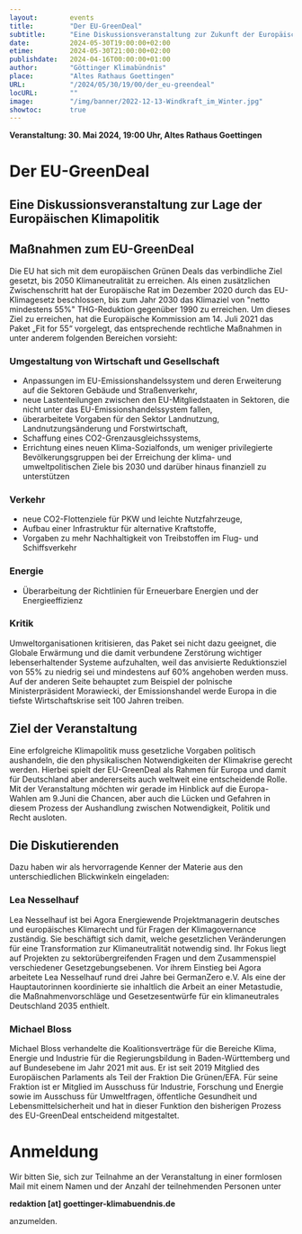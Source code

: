 ```yaml
---
layout:        events
title:         "Der EU-GreenDeal"
subtitle:      "Eine Diskussionsveranstaltung zur Zukunft der Europäischen Klimapolitik"
date:          2024-05-30T19:00:00+02:00
etime:         2024-05-30T21:00:00+02:00
publishdate:   2024-04-16T00:00:00+01:00
author:        "Göttinger Klimabündnis"
place:         "Altes Rathaus Goettingen"
URL:           "/2024/05/30/19/00/der_eu-greendeal"
locURL:        ""
image:         "/img/banner/2022-12-13-Windkraft_im_Winter.jpg"
showtoc:       true
---
```


**Veranstaltung: 30. Mai 2024, 19:00 Uhr, Altes Rathaus Goettingen**

Der EU-GreenDeal
===========

Eine Diskussionsveranstaltung zur Lage der Europäischen Klimapolitik
-----------

## Maßnahmen zum EU-GreenDeal
Die EU hat sich mit dem europäischen Grünen Deals das verbindliche Ziel gesetzt, bis 2050 Klimaneutralität zu erreichen. Als einen zusätzlichen Zwischenschritt hat der Europäische Rat im Dezember 2020 durch das EU-Klimagesetz beschlossen, bis zum Jahr 2030 das Klimaziel von "netto mindestens 55%" THG-Reduktion gegenüber 1990 zu erreichen. Um dieses Ziel zu erreichen, hat die Europäische Kommission am 14. Juli 2021 das Paket „Fit for 55“ vorgelegt, das entsprechende rechtliche Maßnahmen in unter anderem folgenden Bereichen vorsieht: 
### Umgestaltung von Wirtschaft und Gesellschaft 
- Anpassungen im EU-Emissionshandelssystem und deren Erweiterung auf die Sektoren Gebäude und Straßenverkehr, 
- neue Lastenteilungen zwischen den EU-Mitgliedstaaten in Sektoren, die nicht unter das EU-Emissionshandelssystem fallen, 
- überarbeitete Vorgaben für den Sektor Landnutzung, Landnutzungsänderung und Forstwirtschaft, 
- Schaffung eines CO2-Grenzausgleichssystems, 
- Errichtung eines neuen Klima-Sozialfonds, um weniger privilegierte Bevölkerungsgruppen bei der Erreichung der klima- und umweltpolitischen Ziele bis 2030 und darüber hinaus finanziell zu unterstützen 
### Verkehr 
- neue CO2-Flottenziele für PKW und leichte Nutzfahrzeuge, 
- Aufbau einer Infrastruktur für alternative Kraftstoffe, 
- Vorgaben zu mehr Nachhaltigkeit von Treibstoffen im Flug- und Schiffsverkehr 
### Energie 
- Überarbeitung der Richtlinien für Erneuerbare Energien und der Energieeffizienz 
### Kritik 
Umweltorganisationen kritisieren, das Paket sei nicht dazu geeignet, die Globale Erwärmung und die damit verbundene Zerstörung wichtiger lebenserhaltender Systeme aufzuhalten, weil das anvisierte Reduktionsziel von 55% zu niedrig sei und mindestens auf 60% angehoben werden muss. Auf der anderen Seite behauptet zum Beispiel der polnische Ministerpräsident Morawiecki, der Emissionshandel werde Europa in die tiefste Wirtschaftskrise seit 100 Jahren treiben. 
##  Ziel der Veranstaltung 
Eine erfolgreiche Klimapolitik muss gesetzliche Vorgaben politisch aushandeln, die den physikalischen Notwendigkeiten der Klimakrise gerecht werden. Hierbei spielt der EU-GreenDeal als Rahmen für Europa und damit für Deutschland aber andererseits auch weltweit eine entscheidende Rolle. Mit der Veranstaltung möchten wir gerade im Hinblick auf die Europa-Wahlen am 9.Juni die Chancen, aber auch die Lücken und Gefahren in diesem Prozess der Aushandlung zwischen Notwendigkeit, Politik und Recht ausloten. 
##  Die Diskutierenden 
Dazu haben wir als hervorragende Kenner der Materie aus den unterschiedlichen Blickwinkeln eingeladen: 
###  Lea Nesselhauf 
Lea Nesselhauf ist bei Agora Energiewende Projektmanagerin deutsches und europäisches Klimarecht und für Fragen der Klimagovernance zuständig. Sie beschäftigt sich damit, welche gesetzlichen Veränderungen für eine Transformation zur Klimaneutralität notwendig sind. Ihr Fokus liegt auf Projekten zu sektorübergreifenden Fragen und dem Zusammenspiel verschiedener Gesetzgebungsebenen. 
Vor ihrem Einstieg bei Agora arbeitete Lea Nesselhauf rund drei Jahre bei GermanZero e.V. Als eine der Hauptautorinnen koordinierte sie inhaltlich die Arbeit an einer Metastudie, die Maßnahmenvorschläge und Gesetzesentwürfe für ein klimaneutrales Deutschland 2035 enthielt. 
###  Michael Bloss 
Michael Bloss verhandelte die Koalitionsverträge für die Bereiche Klima, Energie und Industrie für die Regierungsbildung in Baden-Württemberg und auf Bundesebene im Jahr 2021 mit aus. 
Er ist seit 2019 Mitglied des Europäischen Parlaments als Teil der Fraktion Die Grünen/EFA. Für seine Fraktion ist er Mitglied im Ausschuss für Industrie, Forschung und Energie sowie im Ausschuss für Umweltfragen, öffentliche Gesundheit und Lebensmittelsicherheit und hat in dieser Funktion den bisherigen Prozess des EU-GreenDeal entscheidend mitgestaltet. 

# Anmeldung
Wir bitten Sie, sich zur Teilnahme an der Veranstaltung in einer formlosen
Mail mit einem Namen und der Anzahl der teilnehmenden Personen unter

**redaktion [at] goettinger-klimabuendnis.de** 

anzumelden.